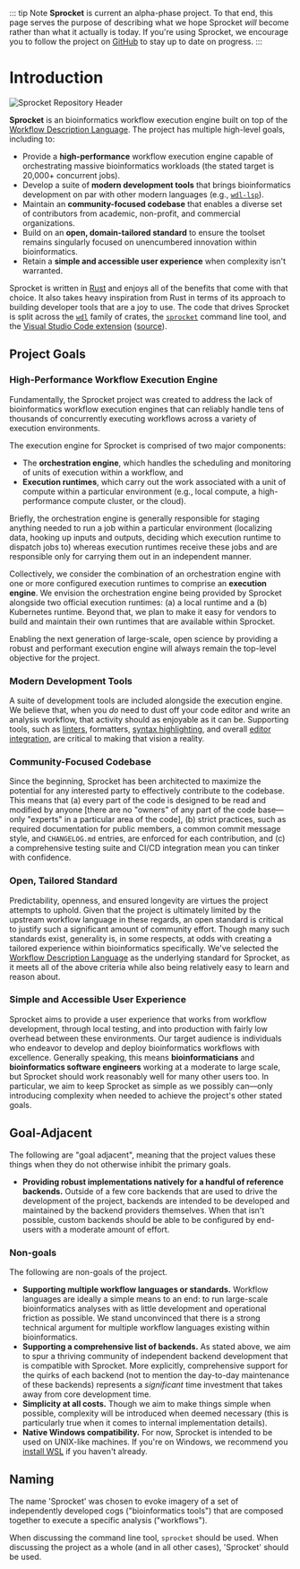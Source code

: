 ::: tip Note
**Sprocket** is current an alpha-phase project. To that end,
this page serves the purpose of describing what we hope Sprocket _will_ become
rather than what it actually is today. If you're using Sprocket, we encourage
you to follow the project on
[GitHub](https://github.com/stjude-rust-labs/sprocket) to stay up to date on
progress.
:::

# Introduction

![Sprocket Repository Header](/public/repo-header.png)

**Sprocket** is an bioinformatics workflow execution engine built on top of the
[Workflow Description Language](https://openwdl.org). The project has multiple
high-level goals, including to:

- Provide a **high-performance** workflow execution engine capable of
  orchestrating massive bioinformatics workloads (the stated target is 20,000+
  concurrent jobs).
- Develop a suite of **modern development tools** that brings bioinformatics
  development on par with other modern languages (e.g.,
  [`wdl-lsp`](https://github.com/stjude-rust-labs/wdl/tree/main/wdl-lsp)).
- Maintain an **community-focused codebase** that enables a diverse set of
  contributors from academic, non-profit, and commercial organizations.
- Build on an **open, domain-tailored standard** to ensure the toolset remains
  singularly focused on unencumbered innovation within bioinformatics.
- Retain a **simple and accessible user experience** when complexity isn't warranted.

Sprocket is written in [Rust](https://www.rust-lang.org/) and enjoys all of the
benefits that come with that choice. It also takes heavy inspiration from Rust
in terms of its approach to building developer tools that are a joy to use. The
code that drives Sprocket is split across the [`wdl`] family of crates, the
[`sprocket`] command line tool, and the [Visual Studio Code extension]
([source](https://github.com/stjude-rust-labs/sprocket-vscode)).

## Project Goals

### High-Performance Workflow Execution Engine

Fundamentally, the Sprocket project was created to address the lack of
bioinformatics workflow execution engines that can reliably handle tens of
thousands of concurrently executing workflows across a
variety of execution environments.

The execution engine for Sprocket is comprised of two major components:

- The **orchestration engine**, which handles the scheduling and monitoring of
  units of execution within a workflow, and
- **Execution runtimes**, which carry out the work associated with a unit of
  compute within a particular environment (e.g., local compute, a high-performance compute
  cluster, or the cloud).

Briefly, the orchestration engine is generally responsible for staging anything
needed to run a job within a particular environment (localizing data, hooking up
inputs and outputs, deciding which execution runtime to dispatch jobs to)
whereas execution runtimes receive these jobs and are responsible only for
carrying them out in an independent manner.

Collectively, we consider the combination of an orchestration engine with one or
more configured execution runtimes to comprise an **execution engine**. We
envision the orchestration engine being provided by Sprocket alongside two
official execution runtimes: (a) a local runtime and a (b) Kubernetes runtime.
Beyond that, we plan to make it easy for vendors to build and maintain their own
runtimes that are available within Sprocket.

Enabling the next generation of large-scale, open science by providing a robust
and performant execution engine will always remain the top-level objective for
the project.

### Modern Development Tools

A suite of development tools are included alongside the execution engine. We believe that, when you _do_ need to dust off your code
editor and write an analysis workflow, that activity should as enjoyable as it
can be. Supporting tools, such as
[linters](https://github.com/stjude-rust-labs/wdl/tree/main/wdl-lint),
formatters, [syntax
highlighting](https://github.com/stjude-rust-labs/sprocket-vscode/blob/main/syntaxes/wdl.tmGrammar.json),
and overall [editor
integration](https://github.com/stjude-rust-labs/wdl/tree/main/wdl-lsp), are
critical to making that vision a reality.

### Community-Focused Codebase

Since the beginning, Sprocket has been architected to maximize the potential for
any interested party to effectively contribute to the codebase. This means that
(a) every part of the code is designed to be read and modified by anyone [there
are no "owners" of any part of the code base—only "experts" in a particular area
of the code], (b) strict practices, such as required documentation for public
members, a common commit message style, and `CHANGELOG.md` entries, are enforced
for each contribution, and (c) a comprehensive testing suite and CI/CD
integration mean you can tinker with confidence.

### Open, Tailored Standard

Predictability, openness, and ensured longevity are virtues the project attempts
to uphold. Given that the project is ultimately limited by the upstream workflow
language in these regards, an open standard is critical to justify such a
significant amount of community effort. Though many such standards exist,
generality is, in some respects, at odds with creating a tailored experience
within bioinformatics specifically. We've selected the [Workflow Description
Language] as the underlying standard for Sprocket, as it meets all of the above
criteria while also being relatively easy to learn and reason about.

### Simple and Accessible User Experience

Sprocket aims to provide a user experience that works from workflow development,
through local testing, and into production with fairly low overhead between
these environments. Our target audience is individuals who endeavor to develop
and deploy bioinformatics workflows with excellence. Generally speaking, this
means **bioinformaticians** and **bioinformatics software engineers** working at
a moderate to large scale, but Sprocket should work reasonably well for many
other users too. In particular, we aim to keep Sprocket as simple as we possibly
can—only introducing complexity when needed to achieve the project's other
stated goals.

## Goal-Adjacent

The following are "goal adjacent", meaning that the project values these things
when they do not otherwise inhibit the primary goals.

- **Providing robust implementations natively for a handful of reference
  backends.** Outside of a few core backends that are used to drive the
  development of the project, backends are intended to be developed and
  maintained by the backend providers themselves. When that isn't possible,
  custom backends should be able to be configured by end-users with a moderate
  amount of effort.

### Non-goals

The following are non-goals of the project.

- **Supporting multiple workflow languages or standards.** Workflow
  languages are ideally a simple means to an end: to run large-scale
  bioinformatics analyses with as little development and operational friction as
  possible. We stand unconvinced that there is a strong technical argument for
  multiple workflow languages existing within bioinformatics.
- **Supporting a comprehensive list of backends.** As stated above, we aim to
  spur a thriving community of independent backend development that is
  compatible with Sprocket. More explicitly, comprehensive support for the quirks of
  each backend (not to mention the day-to-day maintenance of these backends) represents a
  _significant_ time investment that takes away from core development time.
- **Simplicity at all costs.** Though we aim to make things simple when
  possible, complexity will be introduced when deemed necessary (this is
  particularly true when it comes to internal implementation details).
- **Native Windows compatibility.** For now, Sprocket is intended to be used on
  UNIX-like machines. If you're on Windows, we recommend you [install
  WSL](https://learn.microsoft.com/en-us/windows/wsl/install) if you haven't
  already.

## Naming

The name 'Sprocket' was chosen to evoke imagery of a set of independently
developed cogs ("bioinformatics tools") that are composed together to execute a
specific analysis ("workflows").

When discussing the command line tool, `sprocket` should be used. When
discussing the project as a whole (and in all other cases), 'Sprocket' should be
used.

[`wdl`]: https://github.com/stjude-rust-labs/wdl
[`sprocket`]: https://github.com/stjude-rust-labs/sprocket
[Visual Studio Code extension]: https://marketplace.visualstudio.com/items?itemName=stjude-rust-labs.sprocket-vscode
[Workflow Description Language]: https://openwdl.org
